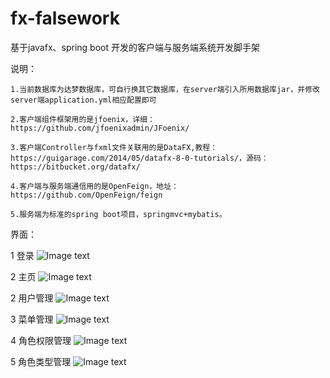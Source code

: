 # fx-falsework
基于javafx、spring boot 开发的客户端与服务端系统开发脚手架  

说明：  

    1.当前数据库为达梦数据库，可自行换其它数据库，在server端引入所用数据库jar，并修改server端application.yml相应配置即可  
    
    2.客户端组件框架用的是jfoenix，详细：https://github.com/jfoenixadmin/JFoenix/  
    
    3.客户端Controller与fxml文件关联用的是DataFX,教程：https://guigarage.com/2014/05/datafx-8-0-tutorials/，源码：https://bitbucket.org/datafx/  
    
    4.客户端与服务端通信用的是OpenFeign，地址：https://github.com/OpenFeign/feign  
    
    5.服务端为标准的spring boot项目，springmvc+mybatis。  
    
界面：

1 登录
![Image text](https://raw.githubusercontent.com/lwdillon/fx-falsework/main/client/src/main/resources/images/folder/loding.png)

2 主页
![Image text](https://raw.githubusercontent.com/lwdillon/fx-falsework/main/client/src/main/resources/images/folder/home.png)

2 用户管理
![Image text](https://raw.githubusercontent.com/lwdillon/fx-falsework/main/client/src/main/resources/images/folder/user.png)

3 菜单管理
![Image text](https://raw.githubusercontent.com/lwdillon/fx-falsework/main/client/src/main/resources/images/folder/menu.png)

4 角色权限管理
![Image text](https://raw.githubusercontent.com/lwdillon/fx-falsework/main/client/src/main/resources/images/folder/group.png)

5 角色类型管理
![Image text](https://raw.githubusercontent.com/lwdillon/fx-falsework/main/client/src/main/resources/images/folder/grouptype.png)

